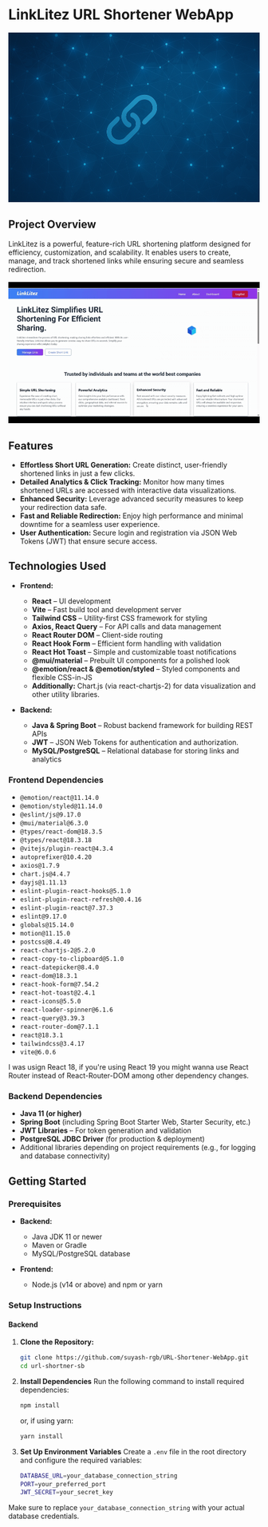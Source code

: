 # LinkLitez URL Shortener WebApp

![Alt text](https://github.com/suyash-rgb/URL-Shortener-WebApp/blob/5a471130241e4ee23ca35f78318078024399db9d/images/background.png)

## Project Overview
LinkLitez is a powerful, feature-rich URL shortening platform designed for efficiency, customization, and scalability. It enables users to create, manage, and track shortened links while ensuring secure and seamless redirection. <br> <br>
![Alt text](https://github.com/suyash-rgb/URL-Shortener-WebApp/blob/74a8a462b17afe97f053b879cedc9859a94e1b53/images/ezgif-3fa0ab635f78b4.gif)

## Features
- **Effortless Short URL Generation:** Create distinct, user-friendly shortened links in just a few clicks.
- **Detailed Analytics & Click Tracking:** Monitor how many times shortened URLs are accessed with interactive data visualizations.
- **Enhanced Security:** Leverage advanced security measures to keep your redirection data safe.
- **Fast and Reliable Redirection:** Enjoy high performance and minimal downtime for a seamless user experience.
- **User Authentication:** Secure login and registration via JSON Web Tokens (JWT) that ensure secure access.

## Technologies Used
- **Frontend:**  
  - **React** – UI development  
  - **Vite** – Fast build tool and development server  
  - **Tailwind CSS** – Utility-first CSS framework for styling  
  - **Axios, React Query** – For API calls and data management  
  - **React Router DOM** – Client-side routing
  - **React Hook Form** – Efficient form handling with validation
  - **React Hot Toast** – Simple and customizable toast notifications
  - **@mui/material** – Prebuilt UI components for a polished look
  - **@emotion/react & @emotion/styled** – Styled components and flexible CSS-in-JS
  - **Additionally:** Chart.js (via react-chartjs-2) for data visualization and other utility libraries.

- **Backend:**  
  - **Java & Spring Boot** – Robust backend framework for building REST APIs  
  - **JWT** – JSON Web Tokens for authentication and authorization.  
  - **MySQL/PostgreSQL** – Relational database for storing links and analytics  

### Frontend Dependencies
- `@emotion/react@11.14.0`
- `@emotion/styled@11.14.0`
- `@eslint/js@9.17.0`
- `@mui/material@6.3.0`
- `@types/react-dom@18.3.5`
- `@types/react@18.3.18`
- `@vitejs/plugin-react@4.3.4`
- `autoprefixer@10.4.20`
- `axios@1.7.9`
- `chart.js@4.4.7`
- `dayjs@1.11.13`
- `eslint-plugin-react-hooks@5.1.0`
- `eslint-plugin-react-refresh@0.4.16`
- `eslint-plugin-react@7.37.3`
- `eslint@9.17.0`
- `globals@15.14.0`
- `motion@11.15.0`
- `postcss@8.4.49`
- `react-chartjs-2@5.2.0`
- `react-copy-to-clipboard@5.1.0`
- `react-datepicker@8.4.0`
- `react-dom@18.3.1`
- `react-hook-form@7.54.2`
- `react-hot-toast@2.4.1`
- `react-icons@5.5.0`
- `react-loader-spinner@6.1.6`
- `react-query@3.39.3`
- `react-router-dom@7.1.1`
- `react@18.3.1`
- `tailwindcss@3.4.17`
- `vite@6.0.6`

I was usign React 18, if you're using React 19 you might wanna use React Router instead of React-Router-DOM among other dependency changes.

### Backend Dependencies
- **Java 11 (or higher)**
- **Spring Boot** (including Spring Boot Starter Web, Starter Security, etc.)
- **JWT Libraries** – For token generation and validation
- **PostgreSQL JDBC Driver** (for production & deployment)
- Additional libraries depending on project requirements (e.g., for logging and database connectivity)

## Getting Started

### Prerequisites
- **Backend:**  
  - Java JDK 11 or newer  
  - Maven or Gradle  
  - MySQL/PostgreSQL database

- **Frontend:**  
  - Node.js (v14 or above) and npm or yarn

### Setup Instructions

#### Backend
1. **Clone the Repository:**
   ```sh
   git clone https://github.com/suyash-rgb/URL-Shortener-WebApp.git
   cd url-shortner-sb

2. **Install Dependencies**
   Run the following command to install required dependencies:
   ```sh
   npm install
   ```
   or, if using yarn:
   ```sh
   yarn install
   ```

3. **Set Up Environment Variables**
   Create a `.env` file in the root directory and configure the required variables:

   ```sh
   DATABASE_URL=your_database_connection_string
   PORT=your_preferred_port
   JWT_SECRET=your_secret_key
   ```

Make sure to replace `your_database_connection_string` with your actual database credentials.

